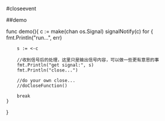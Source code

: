 #closeevent



##demo


func demo(){
	c := make(chan os.Signal)
	signalNotify(c)
	for {
		fmt.Println("run...", err)
		
		s := <-c

		//收到信号后的处理，这里只是输出信号内容，可以做一些更有意思的事
		fmt.Println("get signal:", s)
		fmt.Println("close...")
		
		//do your own close...
		//doCloseFunction()
			
		break
	}
}